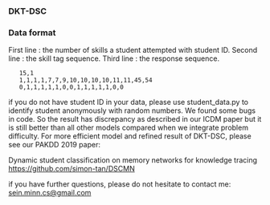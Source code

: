 ### DKT-DSC 


### Data format

First line : the number of skills a student attempted with student ID.
Second line : the skill tag sequence.
Third line : the response sequence.

 ```
    15,1
    1,1,1,1,7,7,9,10,10,10,10,11,11,45,54
    0,1,1,1,1,1,0,0,1,1,1,1,1,0,0
 ```
 
 if you do not have student ID in your data, please use student_data.py to identify student anonymously with random numbers.
 We found some bugs in code. So the result has discrepancy as described in our ICDM paper but it is still better than all other models compared when we integrate problem difficulty. For more efficient model and refined result of DKT-DSC, please see our PAKDD 2019 paper: 
 
 Dynamic student classification on memory networks for knowledge tracing 
 https://github.com/simon-tan/DSCMN
 
 
 
if you have further questions, please do not hesitate to contact me: sein.minn.cs@gmail.com
